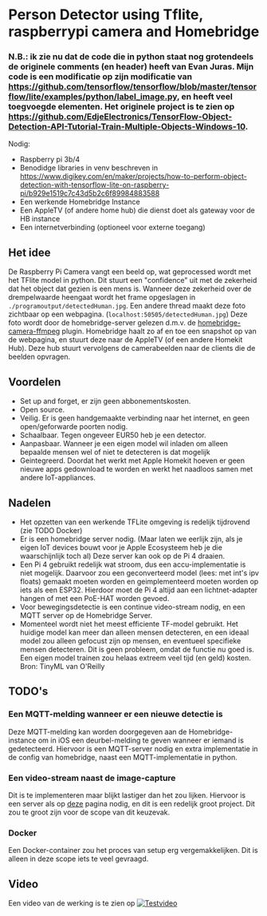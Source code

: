 # Person Detector using Tflite, raspberrypi camera and Homebridge
### N.B.: ik zie nu dat de code die in python staat nog grotendeels de originele comments (en header) heeft van Evan Juras. Mijn code is een modificatie op zijn modificatie van https://github.com/tensorflow/tensorflow/blob/master/tensorflow/lite/examples/python/label_image.py, en heeft veel toegvoegde elementen. Het originele project is te zien op https://github.com/EdjeElectronics/TensorFlow-Object-Detection-API-Tutorial-Train-Multiple-Objects-Windows-10.
Nodig: 
 - Raspberry pi 3b/4
 - Benodidge libraries in venv beschreven in https://www.digikey.com/en/maker/projects/how-to-perform-object-detection-with-tensorflow-lite-on-raspberry-pi/b929e1519c7c43d5b2c6f89984883588
 - Een werkende Homebridge Instance 
 - Een AppleTV (of andere home hub) die dienst doet als gateway voor de HB instance
 - Een internetverbinding (optioneel voor externe toegang)

 ## Het idee
 De Raspberry Pi Camera vangt een beeld op, wat geprocessed wordt met het TFlite model in python. Dit stuurt een "confidence" uit met de zekerheid dat het object dat gezien is een mens is. Wanneer deze zekerheid over de drempelwaarde heengaat wordt het frame opgeslagen in `./programoutput/detectedHuman.jpg`. Een andere thread maakt deze foto zichtbaar op een webpagina. (`localhost:50505/detectedHuman.jpg`) Deze foto wordt door de homebridge-server gelezen d.m.v. de [homebridge-camera-ffmpeg](https://github.com/Sunoo/homebridge-camera-ffmpeg) plugin. Homebridge haalt zo af en toe een snapshot op van de webpagina, en stuurt deze naar de AppleTV (of een andere Homekit Hub). Deze hub stuurt vervolgens de camerabeelden naar de clients die de beelden opvragen.
 
 ## Voordelen
- Set up and forget, er zijn geen abbonementskosten.
- Open source.
- Veilig. Er is geen handgemaakte verbinding naar het internet, en geen open/geforwarde poorten nodig.
- Schaalbaar. Tegen ongeveer EUR50 heb je een detector.
- Aanpasbaar. Wanneer je een eigen model wil inladen om alleen bepaalde mensen wel of niet te detecteren is dat mogelijk
- Geintegreerd. Doordat het werkt met Apple Homekit hoeven er geen nieuwe apps gedownload te worden en werkt het naadloos samen met andere IoT-appliances. 

## Nadelen
- Het opzetten van een werkende TFLite omgeving is redelijk tijdrovend (zie TODO Docker)
- Er is een homebridge server nodig. (Maar laten we eerlijk zijn, als je eigen IoT devices bouwt voor je Apple Ecosysteem heb je die waarschijnlijk toch al) Deze server kan ook op de Pi 4 draaien.
- Een Pi 4 gebruikt redelijk wat stroom, dus een accu-implementatie is niet mogelijk. Daarvoor zou een geconverteerd model (lees: met int's ipv floats) gemaakt moeten worden en geimplementeerd moeten worden op iets als een ESP32. Hierdoor moet de Pi 4 altijd aan een lichtnet-adapter hangen of met een PoE-HAT worden gevoed.
- Voor bewegingsdetectie is een continue video-stream nodig, en een MQTT server op de Homebridge Server.
- Momenteel wordt niet het meest efficiente TF-model gebruikt. Het huidige model kan meer dan alleen mensen detecteren, en een ideaal model zou alleen gefocust zijn op mensen, en eventueel specifieke mensen detecteren. Dit is geen probleem, omdat de functie nu goed is. Een eigen model trainen zou helaas extreem veel tijd (en geld) kosten. Bron: TinyML van O'Reilly
## TODO's
### Een MQTT-melding wanneer er een nieuwe detectie is
Deze MQTT-melding kan worden doorgegeven aan de Homebridge-instance om in iOS een deurbel-melding te geven wanneer er iemand is gedetecteerd. Hiervoor is een MQTT-server nodig en extra implementatie in de config van homebridge, naast een MQTT-implementatie in python. 
### Een video-stream naast de image-capture
Dit is te implementeren maar blijkt lastiger dan het zou lijken. Hiervoor is een server als op [deze](https://www.pyimagesearch.com/2019/09/02/opencv-stream-video-to-web-browser-html-page/) pagina nodig, en dit is een redelijk groot project. Dit zou te groot zijn voor de scope van dit keuzevak.
### Docker
Een Docker-container zou het proces van setup erg vergemakkelijken. Dit is alleen in deze scope iets te veel gevraagd.
## Video
Een video van de werking is te zien op [![Testvideo](https://img.youtube.com/vi/URSCkwpq7DU/0.jpg)](https://youtube.com/shorts/URSCkwpq7DU?feature=share)
